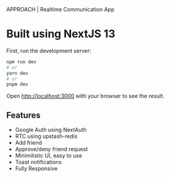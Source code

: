 APPROACH | Realtime Communication App

# Built using NextJS 13

First, run the development server:

```bash
npm run dev
# or
yarn dev
# or
pnpm dev
```

Open [http://localhost:3000](http://localhost:3000) with your browser to see the result.


## Features
- Google Auth using NextAuth
- RTC using upstash-redis
- Add friend
- Approve/deny friend request
- Minimilistic UI, easy to use
- Toast notifications
- Fully Responsive
